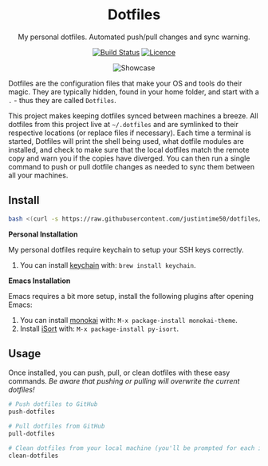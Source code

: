 <div align="center">

# Dotfiles

My personal dotfiles. Automated push/pull changes and sync warning.

[![Build Status](https://github.com/Justintime50/dotfiles/workflows/build/badge.svg)](https://github.com/Justintime50/dotfiles/actions)
[![Licence](https://img.shields.io/github/license/justintime50/dotfiles)](LICENSE)

<img src="assets/showcase.png" alt="Showcase">

</div>

Dotfiles are the configuration files that make your OS and tools do their magic. They are typically hidden, found in your home folder, and start with a `.` - thus they are called `Dotfiles`.

This project makes keeping dotfiles synced between machines a breeze. All dotfiles from this project live at `~/.dotfiles` and are symlinked to their respective locations (or replace files if necessary). Each time a terminal is started, Dotfiles will print the shell being used, what dotfile modules are installed, and check to make sure that the local dotfiles match the remote copy and warn you if the copies have diverged. You can then run a single command to push or pull dotfile changes as needed to sync them between all your machines.

## Install

```bash
bash <(curl -s https://raw.githubusercontent.com/justintime50/dotfiles/main/src/scripts/install.sh)
```

**Personal Installation**

My personal dotfiles require keychain to setup your SSH keys correctly.

1. You can install [keychain](https://github.com/funtoo/keychain) with: `brew install keychain`.

**Emacs Installation**

Emacs requires a bit more setup, install the following plugins after opening Emacs:

1. You can install [monokai](https://github.com/oneKelvinSmith/monokai-emacs) with: `M-x package-install monokai-theme`.
1. Install [iSort](https://github.com/paetzke/py-isort.el) with: `M-x package-install py-isort`.

## Usage

Once installed, you can push, pull, or clean dotfiles with these easy commands. *Be aware that pushing or pulling will overwrite the current dotfiles!*

```bash
# Push dotfiles to GitHub
push-dotfiles

# Pull dotfiles from GitHub
pull-dotfiles

# Clean dotfiles from your local machine (you'll be prompted for each item)
clean-dotfiles
```
